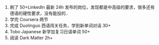1. 刷了 50+LinkedIn 最新 24h 发布的岗位，发现都是中高级的要求，很多还有德语的硬性要求，没有能投的..
2. 学完 Coursera 两节
3. 完成 Duolinguo 西语闯关任务，学到新单词对话 30+
4. Tobo Japanese 新学加复习日语单词 50+
5. 阅读 Dark Matter 2h+
